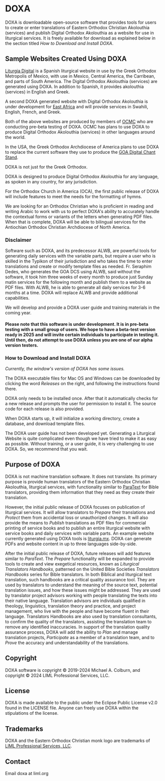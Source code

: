# DOXA

DOXA is downloadable open-source software that provides tools for users to create or enter translations of Eastern Orthodox Christian Akolouthia (services) and publish Digital Orthodox Akolouthia as a website for use in liturgical services. It is freely available for download as explained below in the section titled _How to Download and Install DOXA_.

## Sample Websites Created Using DOXA

[Liturgia Digital](https://liturgia.mx) is a Spanish liturgical website in use by the Greek Orthodox Metropolis of Mexico, with use in Mexico, Central America, the Carribean, and parts of South America. The Digital Orthodox Akolouthia (services) are generated using DOXA.  In addition to Spanish, it provides akolouthia (services) in English and Greek.

A second DOXA generated website with Digital Orthodox Akolouthia is under development for [East Africa](https://eac.liml.org) and will provide services in Swahili, English, French, and Greek. 

Both of the above websites are produced by members of [OCMC](https://ocmc.org) who are conducting pre-beta testing of DOXA.  OCMC has plans to use DOXA to produce Digital Orthodox Akolouthia (services) in other languages around the world.

In the USA, the Greek Orthodox Archdiocese of America plans to use DOXA to replace the current software they use to produce the [GOA Digital Chant Stand](https://dcs.goarch.org).  

DOXA is not just for the Greek Orthodox.

DOXA is designed to produce Digital Orthodox Akolouthia for any language, as spoken in any country, for any jurisdiction.    

For the Orthodox Church in America (OCA), the first public release of DOXA will include features to meet the needs for the formatting of hymns. 

We are looking for an Orthodox Christian who is proficient in reading and writing Arabic to work with us to perfect DOXA's ability to accurately handle the contextual forms or variants of the letters when generating PDF files.  When that is complete, DOXA will be able to bilingual services for the Antiochian Orthodox Christian Archdiocese of North America. 

### Disclaimer

Software such as DOXA, and its predecessor ALWB, are powerful tools for generating daily services with the variable parts, but require a user who is skilled in the Typikon of their jurisdiction and who takes the time to enter translations and create or modify template files as needed. Fr. Seraphim Dedes, who generates the GOA DCS using ALWB, said without the software, it took him three weeks of every month to produce just Sunday matin services for the following month and publish them to a website as PDF files.  With ALWB, he is able to generate all daily services for 3-6 months at a time.  DOXA will replace ALWB and provide additional capabilities.

We will develop and provide a DOXA user guide and training materials in the coming year.

#### Please note that this software is under development.  It is in pre-beta testing with a small group of users.  We hope to have a beta-test version ready in 2025 and will invite certain individuals to participate in testing it. Until then, do not attempt to use DOXA unless you are one of our alpha version testers.

### How to Download and Install DOXA

_Currently, the window's version of DOXA has some issues._  

The DOXA executable files for Mac OS and Windows can be downloaded by clicking the word _Releases_ on the right, and following the instructions found there.  

DOXA only needs to be installed once.  After that it automatically checks for a new release and prompts the user for permission to install it.  The source code for each release is also provided.

When DOXA starts up, it will initialize a working directory, create a database, and download template files.   

The DOXA user guide has not been developed yet.  Generating a Liturgical Website is quite complicated even though we have tried to make it as easy as possible.  Without training, or a user guide, it is very challenging to use DOXA.  So, we recommend that you wait.  

## Purpose of DOXA

DOXA is not machine translation software. It does not translate.  Its primary purpose is provide human translators of the Eastern Orthodox Christian Akolouthia, liturgical services, with functionality similar to [ParaText](https://paratext.org) for Bible translators, providing them information that they need as they create their translation.

However, the initial public release of DOXA focuses on publication of liturgical services.  It will allow translators to *Prepare* their translations and *Protect* them from accidental loss or unauthorized changes.  It will also provide the means to *Publish* translations as PDF files for commercial printing of service books and to publish an entire liturgical website with service books and daily services with variable parts.  An example website currently generated using DOXA tools is [liturgia.mx](https://liturgia.mx).  DOXA can generate PDFs and website content in up to three languages side-by-side.

After the initial public release of DOXA, future releases will add features similar to *ParaText*. The  *Prepare* functionality will be expanded to provide tools to create and view exegetical resources, known as *Liturgical Translators Handbooks*, patterned on the United Bible Societies *Translators Handbooks* series for Bible translators. In both Biblical and liturgical text translation, such handbooks are a critical quality assurance tool.  They are used by translators to understand the meaning of the source text, potential translation issues, and how these issues might be addressed.  They are used by translator project advisors working with people translating the texts into their native language. Translation advisors are individuals qualified in theology, linguistics, translation theory and practice, and project management, who live with the people and have become fluent in their language.   Translators Handbooks are also used by translation consultants, to confirm the quality of the translators, assisting the translation team to remove any identified inaccuracies.  In support of the translation quality assurance process, DOXA will add the ability to *Plan* and manage translation projects, *Participate* as a member of a translation team, and to *Prove* the accuracy and understandability of the translations.

## Copyright 

DOXA software is copyright © 2019-2024 Michael A. Colburn, and copyright © 2024 LIML Professional Services, LLC.

## License

DOXA is made available to the public under the Eclipse Public License v2.0 found in the LICENSE file.  Anyone can freely use DOXA within the stipulations of the license.

## Trademarks

DOXA and the Eastern Orthodox Christian monk logo are trademarks of [LIML Professional Services, LLC](https://liml.org). 

## Contact 

Email doxa at liml.org



